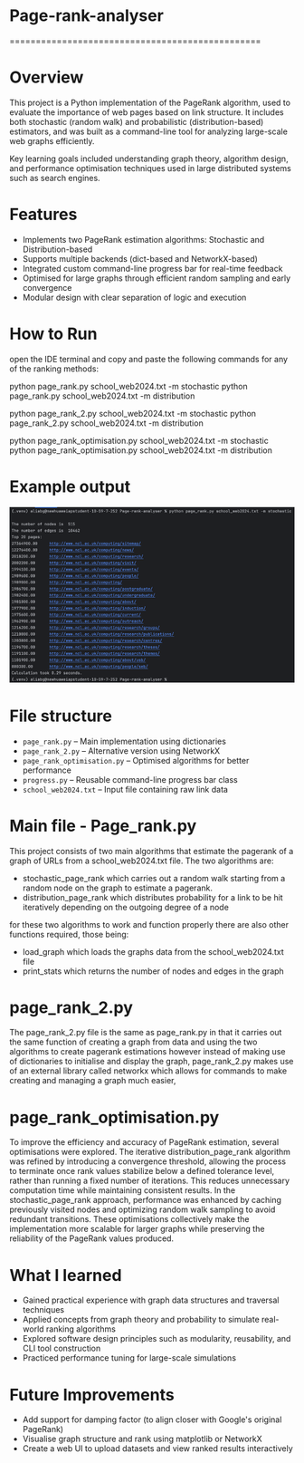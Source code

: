 # Page-rank-analyser
================================================

Overview
========
This project is a Python implementation of the PageRank algorithm, used to evaluate the importance of web pages based
on link structure. It includes both stochastic (random walk) and probabilistic (distribution-based) estimators, and
was built as a command-line tool for analyzing large-scale web graphs efficiently.

Key learning goals included understanding graph theory, algorithm design, and performance optimisation techniques
used in large distributed systems such as search engines.

Features
========

- Implements two PageRank estimation algorithms: Stochastic and Distribution-based
- Supports multiple backends (dict-based and NetworkX-based)
- Integrated custom command-line progress bar for real-time feedback
- Optimised for large graphs through efficient random sampling and early convergence
- Modular design with clear separation of logic and execution

How to Run
==========
open the IDE terminal and copy and paste the following commands for any of the ranking methods:

python page_rank.py school_web2024.txt -m stochastic
python page_rank.py school_web2024.txt -m distribution

python page_rank_2.py school_web2024.txt -m stochastic
python page_rank_2.py school_web2024.txt -m distribution

python page_rank_optimisation.py school_web2024.txt -m stochastic
python page_rank_optimisation.py school_web2024.txt -m distribution

Example output
==============
![img.png](img.png)

File structure
==============

- `page_rank.py` – Main implementation using dictionaries
- `page_rank_2.py` – Alternative version using NetworkX
- `page_rank_optimisation.py` – Optimised algorithms for better performance
- `progress.py` – Reusable command-line progress bar class
- `school_web2024.txt` – Input file containing raw link data

Main file - Page_rank.py
============
This project consists of two main algorithms that estimate the pagerank of a graph of URLs from a school_web2024.txt file.
The two algorithms are:
- stochastic_page_rank which carries out a random walk starting from a random node on the graph to estimate a pagerank.
- distribution_page_rank which distributes probability for a link to be hit iteratively depending on the outgoing degree
of a node

for these two algorithms to work and function properly there are also other functions required, those being:
- load_graph which loads the graphs data from the school_web2024.txt file
- print_stats which returns the number of nodes and edges in the graph

page_rank_2.py
==============
The page_rank_2.py file is the same as page_rank.py in that it carries out the same function of creating a graph from 
data and using the two algorithms to create pagerank estimations  however instead of making use of dictionaries to
initialise and display the graph, page_rank_2.py makes use of an external library called networkx which allows for 
commands to make creating and managing a graph much easier, 

page_rank_optimisation.py
=========================
To improve the efficiency and accuracy of PageRank estimation,
several optimisations were explored. The iterative distribution_page_rank algorithm was refined
by introducing a convergence threshold, allowing the process to terminate once rank values stabilize below a defined
tolerance level, rather than running a fixed number of iterations. This reduces unnecessary computation time while
maintaining consistent results. In the stochastic_page_rank approach, performance was enhanced by caching previously
visited nodes and optimizing random walk sampling to avoid redundant transitions. These optimisations collectively make
the implementation more scalable for larger graphs while preserving the reliability of the PageRank values produced.

What I learned
==============

- Gained practical experience with graph data structures and traversal techniques
- Applied concepts from graph theory and probability to simulate real-world ranking algorithms
- Explored software design principles such as modularity, reusability, and CLI tool construction
- Practiced performance tuning for large-scale simulations

Future Improvements
===================

- Add support for damping factor (to align closer with Google's original PageRank)
- Visualise graph structure and rank using matplotlib or NetworkX
- Create a web UI to upload datasets and view ranked results interactively


